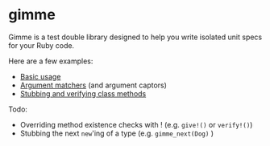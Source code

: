 # gimme

Gimme is a test double library designed to help you write isolated unit specs for your Ruby code.

Here are a few examples:

* [Basic usage](https://www.relishapp.com/searls/gimme/docs/basic-usage)
* [Argument matchers](https://www.relishapp.com/searls/gimme/docs/argument-matchers) (and argument captors)
* [Stubbing and verifying class methods](https://www.relishapp.com/searls/gimme/docs/class-methods)

Todo:

* Overriding method existence checks with ! (e.g. `give!()` or `verify!()`)
* Stubbing the next `new`'ing of a type (e.g. `gimme_next(Dog)` )